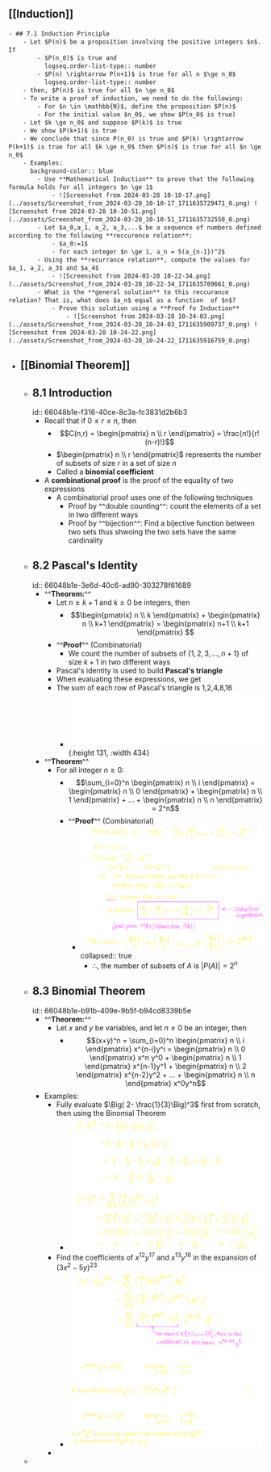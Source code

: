 ## [[Induction]]
	- ## 7.1 Induction Principle
		- Let $P(n)$ be a proposition involving the positive integers $n$. If
			- $P(n_0)$ is true and
			  logseq.order-list-type:: number
			- $P(n) \rightarrow P(n+1)$ is true for all n $\ge n_0$
			  logseq.order-list-type:: number
		- then, $P(n)$ is true for all $n \ge n_0$
		- To write a proof of induction, we need to do the following:
			- For $n \in \mathbb{N}$, define the proposition $P(n)$
			- For the initial value $n_0$, we show $P(n_0$ is true)
		- Let $k \ge n_0$ and suppose $P(k)$ is true
		- We show $P(k+1)$ is true
		- We conclude that since P(n_0) is true and $P(k) \rightarrow P(k+1)$ is true for all $k \ge n_0$ then $P(n)$ is true for all $n \ge n_0$
		- Examples:
		  background-color:: blue
			- Use **Mathematical Induction** to prove that the following formula holds for all integers $n \ge 1$
				- ![Screenshot from 2024-03-28 10-10-17.png](../assets/Screenshot_from_2024-03-28_10-10-17_1711635729471_0.png) ![Screenshot from 2024-03-28 10-10-51.png](../assets/Screenshot_from_2024-03-28_10-10-51_1711635732550_0.png)
			- Let $a_0,a_1, a_2, a_3,...$ be a sequence of numbers defined according to the following **reccurence relation**:
				- $a_0:=1$
				- for each integer $n \ge 1, a_n = 5(a_{n-1})^2$
			- Using the **recurrance relation**, compute the values for $a_1, a_2, a_3$ and $a_4$
				- ![Screenshot from 2024-03-28 10-22-34.png](../assets/Screenshot_from_2024-03-28_10-22-34_1711635789661_0.png)
			- What is the **general solution** to this reccurance relation? That is, what does $a_n$ equal as a function  of $n$?
				- Prove this solution using a **Proof fo Induction**
					- ![Screenshot from 2024-03-28 10-24-03.png](../assets/Screenshot_from_2024-03-28_10-24-03_1711635909737_0.png) ![Screenshot from 2024-03-28 10-24-22.png](../assets/Screenshot_from_2024-03-28_10-24-22_1711635916759_0.png)
- ## [[Binomial Theorem]]
	- ## 8.1 Introduction
	  id:: 66048b1e-f316-40ce-8c3a-fc3831d2b6b3
		- Recall that if $0 \le r \le n$, then
			- $$C(n,r) = \begin{pmatrix} n \\ r \end{pmatrix} = \frac{n!}{r!(n-r)!}$$
			- $\begin{pmatrix} n \\ r \end{pmatrix}$ represents the number of subsets of size $r$ in a set of size $n$
			- Called a **binomial coefficient**
		- A **combinational proof** is the proof of the equality of two expressions
			- A combinatorial proof uses one of the following techniques
				- Proof by ^^double counting^^: count the elements of a set in two different ways
				- Proof by ^^bijection^^: Find a bijective function between two sets thus shwoing the two sets have the same cardinality
	- ## 8.2 Pascal's Identity
	  id:: 66048b1e-3e6d-40c6-ad90-303278f61689
		- ^^**Theorem:**^^
			- Let $n \ge k + 1$ and $k \ge 0$ be integers, then
				- $$\begin{pmatrix} n \\ k \end{pmatrix} + \begin{pmatrix} n \\ k+1 \end{pmatrix} = \begin{pmatrix} n+1 \\ k+1 \end{pmatrix} $$
			- ^^**Proof**^^ (Combinatorial)
				- We count the number of subsets of $\{1,2,3,..., n+1\}$ of size $k+1$ in two different ways
			- Pascal's identity is used to build **Pascal's triangle**
			- When evaluating these expressions, we get
			- The sum of each row of Pascal's triangle is 1,2,4,8,16
				- ![Screenshot from 2024-03-28 11-36-10.png](../assets/Screenshot_from_2024-03-28_11-36-10_1711640195173_0.png){:height 131, :width 434}
		- ^^**Theorem**^^
			- For all integer $n \ge 0$:
				- $$\sum_{i=0}^n \begin{pmatrix} n \\ i \end{pmatrix} = \begin{pmatrix} n \\ 0 \end{pmatrix}  + \begin{pmatrix} n \\ 1 \end{pmatrix} + ... + \begin{pmatrix} n \\ n \end{pmatrix} = 2^n$$
				- ^^**Proof**^^ (Combinatorial)
					- ![Screenshot from 2024-03-28 11-25-30.png](../assets/Screenshot_from_2024-03-28_11-25-30_1711639566474_0.png)
					  collapsed:: true
						- $\therefore$, the number of subsets of $A$ is $|P(A)| = 2^n$
	- ## 8.3 Binomial Theorem
	  id:: 66048b1e-b91b-409e-9b5f-b94cd8339b5e
		- ^^**Theorem:**^^
			- Let $x$ and $y$ be variables, and let $n \ge 0$ be an integer, then
				- $$(x+y)^n = \sum_{i=0}^n \begin{pmatrix} n \\ i \end{pmatrix} x^{n-i}y^i = \begin{pmatrix} n \\ 0 \end{pmatrix} x^n y^0 + \begin{pmatrix} n \\ 1 \end{pmatrix} x^{n-1}y^1 + \begin{pmatrix} n \\ 2 \end{pmatrix} x^{n-2}y^2 + ... + \begin{pmatrix} n \\ n \end{pmatrix} x^0y^n$$
		- Examples:
			- Fully evaluate $\Big( 2- \frac{1}{3}\Big)^3$ first from scratch, then using the Binomial Theorem
				- ![Screenshot from 2024-03-28 10-46-28.png](../assets/Screenshot_from_2024-03-28_10-46-28_1711637359096_0.png)
			- Find the coefficients of $x^{12}y^{17}$ and $x^{13}y^{16}$ in the expansion of $(3x^2-5y)^{23}$
				- ![Screenshot from 2024-03-28 10-45-47.png](../assets/Screenshot_from_2024-03-28_10-45-47_1711637175467_0.png)
			-
	-